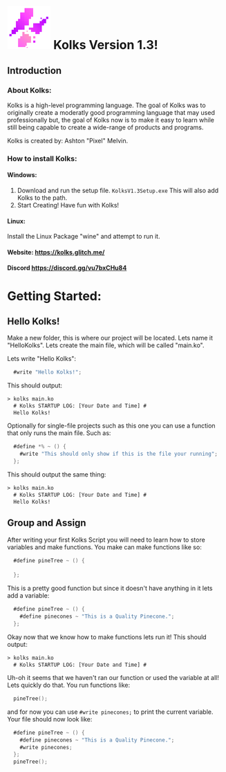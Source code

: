 # ![Kolks Logo](/kolks.png "Kolks Logo") Kolks Version 1.3!
## Introduction
### About Kolks:
Kolks is a high-level programming language. The goal of Kolks was to originally create a moderatly good programming language that may used professionally but, the goal of Kolks now is to make it easy to learn while still being capable to create a wide-range of products and programs.

Kolks is created by: Ashton "Pixel" Melvin.

### How to install Kolks:
#### Windows:
1. Download and run the setup file. ``KolksV1.3Setup.exe`` This will also add Kolks to the path.  
2. Start Creating! Have fun with Kolks!

#### Linux:
Install the Linux Package "wine" and attempt to run it.

#### Website: https://kolks.glitch.me/
#### Discord https://discord.gg/vu7bxCHu84 

# Getting Started:
## Hello Kolks!
Make a new folder, this is where our project will be located. Lets name it "HelloKolks". Lets create the main file, which will be called "main.ko".

Lets write "Hello Kolks":
```objectivec
  #write "Hello Kolks!";
```

This should output:
```log
> kolks main.ko
  # Kolks STARTUP LOG: [Your Date and Time] #
  Hello Kolks!
```

Optionally for single-file projects such as this one you can use a function that only runs the main file. Such as:
```objectivec
  #define *% ~ () {
    #write "This should only show if this is the file your running";
  };
```

This should output the same thing:
```log
> kolks main.ko
  # Kolks STARTUP LOG: [Your Date and Time] #
  Hello Kolks!
```

## Group and Assign
After writing your first Kolks Script you will need to learn how to store variables and make functions.
You make can make functions like so:
```objectivec
  #define pineTree ~ () {
    
  };
```

This is a pretty good function but since it doesn't have anything in it lets add a variable:
```objectivec
  #define pineTree ~ () {
    #define pinecones ~ "This is a Quality Pinecone.";
  };
```

Okay now that we know how to make functions lets run it!
This should output:
```log
> kolks main.ko
  # Kolks STARTUP LOG: [Your Date and Time] #
```

Uh-oh it seems that we haven't ran our function or used the variable at all! Lets quickly do that.
You run functions like:
```objectivec
  pineTree();
```

and for now you can use `#write pinecones;` to print the current variable.
Your file should now look like:
```objectivec
  #define pineTree ~ () {
    #define pinecones ~ "This is a Quality Pinecone.";
    #write pinecones;
  };
  pineTree();
```
